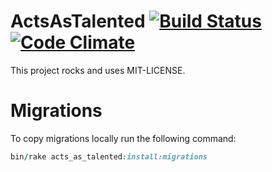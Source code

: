# ActsAsTalented [![Build Status](https://travis-ci.org/pdhar/acts_as_talented.svg)](https://travis-ci.org/pdhar/acts_as_talented.svg) [![Code Climate](https://codeclimate.com/github/pdhar/acts_as_talented/badges/gpa.svg)](https://codeclimate.com/github/pdhar/acts_as_talented)


This project rocks and uses MIT-LICENSE.

# Migrations

To copy migrations locally run the following command:

```ruby
bin/rake acts_as_talented:install:migrations
```